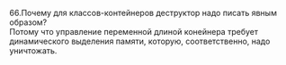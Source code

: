 66.Почему для классов-контейнеров деструктор надо писать явным образом?  
Потому что управление переменной длиной конейнера требует динамического выделения памяти, которую, соответственно, надо уничтожать.
